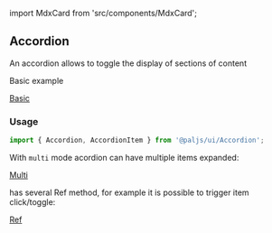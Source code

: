 import MdxCard from 'src/components/MdxCard';

<MdxCard>

## Accordion

An accordion allows to toggle the display of sections of content

Basic example

[Basic](demo://Basic.tsx)

</MdxCard>

<MdxCard>

### Usage

```js
import { Accordion, AccordionItem } from '@paljs/ui/Accordion';
```

With `multi` mode acordion can have multiple items expanded:

[Multi](demo://Multi.tsx)

has several Ref method, for example it is possible to trigger item click/toggle:

[Ref](demo://Ref.tsx)

</MdxCard>

